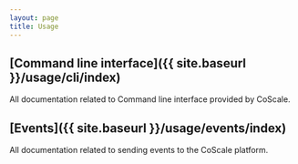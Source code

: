 ```yaml
---
layout: page
title: Usage
---
```


## [Command line interface]({{ site.baseurl }}/usage/cli/index)
All documentation related to Command line interface provided by CoScale.

## [Events]({{ site.baseurl }}/usage/events/index)
All documentation related to sending events to the CoScale platform.
